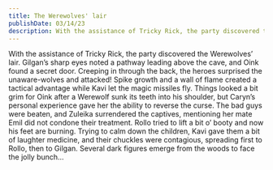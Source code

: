 ```yaml
---
title: The Werewolves' lair
publishDate: 03/14/23
description: With the assistance of Tricky Rick, the party discovered the Werewolves’ lair...
---
```


With the assistance of Tricky Rick, the party discovered the Werewolves’ lair. Gilgan’s sharp eyes noted a pathway leading above the cave, and Oink found a secret door. Creeping in through the back, the heroes surprised the unaware-wolves and attacked! Spike growth and a wall of flame created a tactical advantage while Kavi let the magic missiles fly. Things looked a bit grim for Oink after a Werewolf sunk its teeth into his shoulder, but Caryn’s personal experience gave her the ability to reverse the curse. The bad guys were beaten, and Zuleika surrendered the captives, mentioning her mate Emil did not condone their treatment. Rollo tried to lift a bit o’ booty and now his feet are burning. Trying to calm down the children, Kavi gave them a bit of laughter medicine, and their chuckles were contagious, spreading first to Rollo, then to Gilgan. Several dark figures emerge from the woods to face the jolly bunch…
